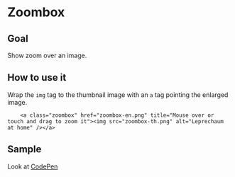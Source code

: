 
# Zoombox

## Goal

Show zoom over an image. 

## How to use it

Wrap the `img` tag to the thumbnail image with an `a` tag pointing the enlarged image.

```
	<a class="zoombox" href="zoombox-en.png" title="Mouse over or touch and drag to zoom it"><img src="zoombox-th.png" alt="Leprechaum at home" /></a>
```

## Sample

Look at [CodePen](https://codepen.io/albinvlc/pen/XWyJbez)

